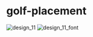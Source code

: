 # golf-placement
![design_11](https://github.com/gautamladhava/golf-placement/assets/109068997/4be17906-0d7e-4553-bb2c-97178f831843)
![design_11_font](https://github.com/gautamladhava/golf-placement/assets/109068997/84948759-aca7-4564-82a3-752a712d6901)
